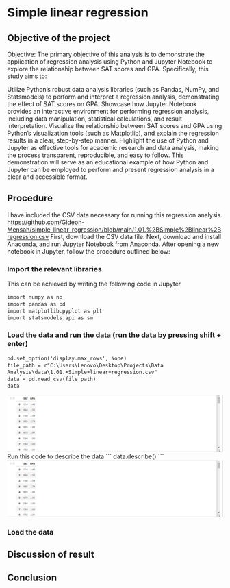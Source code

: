 # Simple linear regression
## Objective of the project
Objective: The primary objective of this analysis is to demonstrate the application of regression analysis using Python and Jupyter Notebook to explore the relationship between SAT scores and GPA. Specifically, this study aims to:

Utilize Python’s robust data analysis libraries (such as Pandas, NumPy, and Statsmodels) to perform and interpret a regression analysis, demonstrating the effect of SAT scores on GPA.
Showcase how Jupyter Notebook provides an interactive environment for performing regression analysis, including data manipulation, statistical calculations, and result interpretation.
Visualize the relationship between SAT scores and GPA using Python’s visualization tools (such as Matplotlib), and explain the regression results in a clear, step-by-step manner.
Highlight the use of Python and Jupyter as effective tools for academic research and data analysis, making the process transparent, reproducible, and easy to follow.
This demonstration will serve as an educational example of how Python and Jupyter can be employed to perform and present regression analysis in a clear and accessible format.
## Procedure
I have included the CSV data necessary for running this regression analysis. https://github.com/Gideon-Mensah/simple_linear_regression/blob/main/1.01.%2BSimple%2Blinear%2Bregression.csv
First, download the CSV data file. Next, download and install Anaconda, and run Jupyter Notebook from Anaconda. After opening a new notebook in Jupyter, follow the procedure outlined below:
### Import the relevant libraries
This can be achieved by writing the following code in Jupyter
```
import numpy as np
import pandas as pd
import matplotlib.pyplot as plt
import statsmodels.api as sm
```
### Load the data and run the data (run the data by pressing shift + enter)
```
pd.set_option('display.max_rows', None)
file_path = r"C:\Users\Lenovo\Desktop\Projects\Data Analysis\data\1.01.+Simple+linear+regression.csv"
data = pd.read_csv(file_path)
data
```
<img src="https://github.com/Gideon-Mensah/simple_linear_regression/blob/main/data.png">
Run this code to describe the data
```
data.describe()
```
<img src="https://github.com/Gideon-Mensah/simple_linear_regression/blob/main/data.png">

### Load the data
## Discussion of result 
## Conclusion

